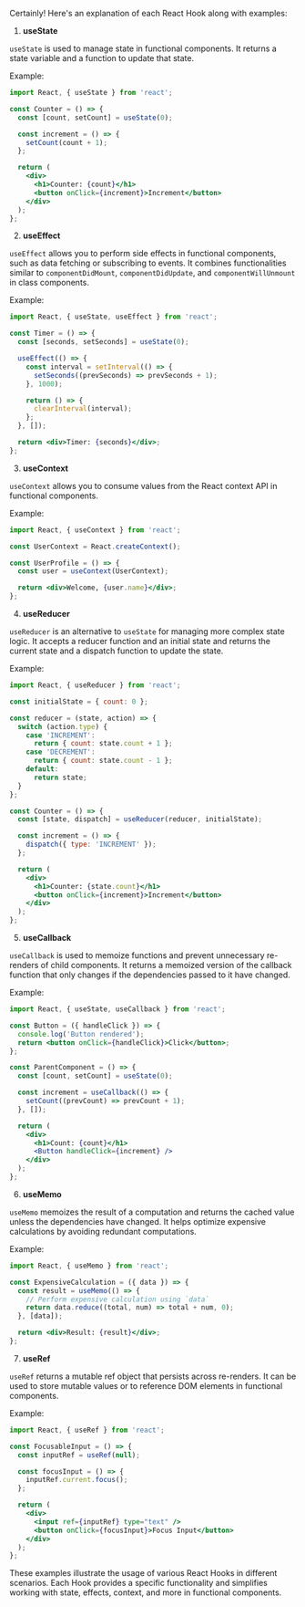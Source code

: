 Certainly! Here's an explanation of each React Hook along with examples:

1. **useState**

`useState` is used to manage state in functional components. It returns a state variable and a function to update that state.

Example:

```jsx
import React, { useState } from 'react';

const Counter = () => {
  const [count, setCount] = useState(0);

  const increment = () => {
    setCount(count + 1);
  };

  return (
    <div>
      <h1>Counter: {count}</h1>
      <button onClick={increment}>Increment</button>
    </div>
  );
};
```

2. **useEffect**

`useEffect` allows you to perform side effects in functional components, such as data fetching or subscribing to events. It combines functionalities similar to `componentDidMount`, `componentDidUpdate`, and `componentWillUnmount` in class components.

Example:

```jsx
import React, { useState, useEffect } from 'react';

const Timer = () => {
  const [seconds, setSeconds] = useState(0);

  useEffect(() => {
    const interval = setInterval(() => {
      setSeconds((prevSeconds) => prevSeconds + 1);
    }, 1000);

    return () => {
      clearInterval(interval);
    };
  }, []);

  return <div>Timer: {seconds}</div>;
};
```

3. **useContext**

`useContext` allows you to consume values from the React context API in functional components.

Example:

```jsx
import React, { useContext } from 'react';

const UserContext = React.createContext();

const UserProfile = () => {
  const user = useContext(UserContext);

  return <div>Welcome, {user.name}</div>;
};
```

4. **useReducer**

`useReducer` is an alternative to `useState` for managing more complex state logic. It accepts a reducer function and an initial state and returns the current state and a dispatch function to update the state.

Example:

```jsx
import React, { useReducer } from 'react';

const initialState = { count: 0 };

const reducer = (state, action) => {
  switch (action.type) {
    case 'INCREMENT':
      return { count: state.count + 1 };
    case 'DECREMENT':
      return { count: state.count - 1 };
    default:
      return state;
  }
};

const Counter = () => {
  const [state, dispatch] = useReducer(reducer, initialState);

  const increment = () => {
    dispatch({ type: 'INCREMENT' });
  };

  return (
    <div>
      <h1>Counter: {state.count}</h1>
      <button onClick={increment}>Increment</button>
    </div>
  );
};
```

5. **useCallback**

`useCallback` is used to memoize functions and prevent unnecessary re-renders of child components. It returns a memoized version of the callback function that only changes if the dependencies passed to it have changed.

Example:

```jsx
import React, { useState, useCallback } from 'react';

const Button = ({ handleClick }) => {
  console.log('Button rendered');
  return <button onClick={handleClick}>Click</button>;
};

const ParentComponent = () => {
  const [count, setCount] = useState(0);

  const increment = useCallback(() => {
    setCount((prevCount) => prevCount + 1);
  }, []);

  return (
    <div>
      <h1>Count: {count}</h1>
      <Button handleClick={increment} />
    </div>
  );
};
```

6. **useMemo**

`useMemo` memoizes the result of a computation and returns the cached value unless the dependencies have changed. It helps optimize expensive calculations by avoiding redundant computations.

Example:

```jsx
import React, { useMemo } from 'react';

const ExpensiveCalculation = ({ data }) => {
  const result = useMemo(() => {
    // Perform expensive calculation using `data`
    return data.reduce((total, num) => total + num, 0);
  }, [data]);

  return <div>Result: {result}</div>;
};
```

7. **useRef**

`useRef` returns a mutable ref object that persists across re-renders. It can be used to store mutable values or to reference DOM elements in functional components.

Example:

```jsx
import React, { useRef } from 'react';

const FocusableInput = () => {
  const inputRef = useRef(null);

  const focusInput = () => {
    inputRef.current.focus();
  };

  return (
    <div>
      <input ref={inputRef} type="text" />
      <button onClick={focusInput}>Focus Input</button>
    </div>
  );
};
```

These examples illustrate the usage of various React Hooks in different scenarios. Each Hook provides a specific functionality and simplifies working with state, effects, context, and more in functional components.